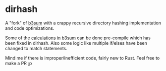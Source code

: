 # dirhash

A "fork" of [b3sum](https://github.com/BLAKE3-team/BLAKE3/tree/master/b3sum) with a crappy recursive directory hashing implementation and code optimizations.

Some of the [calculations](https://github.com/BLAKE3-team/BLAKE3/blob/4e84c8c7ae3da71d3aff5ba54d8ffa39a9b90fa0/b3sum/src/main.rs#L383) [in](https://github.com/BLAKE3-team/BLAKE3/blob/4e84c8c7ae3da71d3aff5ba54d8ffa39a9b90fa0/b3sum/src/main.rs#L386) [b3sum](https://github.com/BLAKE3-team/BLAKE3/blob/4e84c8c7ae3da71d3aff5ba54d8ffa39a9b90fa0/b3sum/src/main.rs#L464) can be done pre-compile which has been fixed in dirhash. Also some logic like multiple if/elses have been changed to match statements.

Mind me if there is improper/inefficient code, fairly new to Rust. Feel free to make a PR ;p